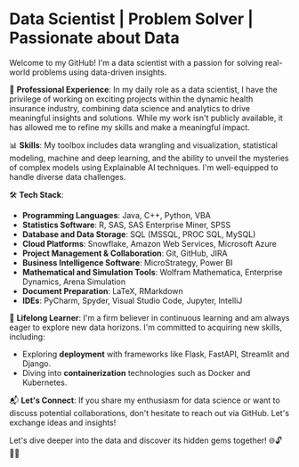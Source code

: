 # Data Scientist | Problem Solver | Passionate about Data

Welcome to my GitHub! I'm a data scientist with a passion for solving real-world problems using data-driven insights.

💼 **Professional Experience**: In my daily role as a data scientist, I have the privilege of working on exciting projects within the dynamic health insurance industry, combining data science and analytics to drive meaningful insights and solutions. While my work isn't publicly available, it has allowed me to refine my skills and make a meaningful impact.

📊 **Skills**: My toolbox includes data wrangling and visualization, statistical modeling, machine and deep learning, and the ability to unveil the mysteries of complex models using Explainable AI techniques. I'm well-equipped to handle diverse data challenges.

🛠️ **Tech Stack**:
- **Programming Languages**: Java, C++, Python, VBA
- **Statistics Software**: R, SAS, SAS Enterprise Miner, SPSS
- **Database and Data Storage**: SQL (MSSQL, PROC SQL, MySQL)
- **Cloud Platforms**: Snowflake, Amazon Web Services, Microsoft Azure
- **Project Management & Collaboration**: Git, GitHub, JIRA
- **Business Intelligence Software**: MicroStrategy, Power BI
- **Mathematical and Simulation Tools**: Wolfram Mathematica, Enterprise Dynamics, Arena Simulation
- **Document Preparation**: LaTeX, RMarkdown
- **IDEs**: PyCharm, Spyder, Visual Studio Code, Jupyter, IntelliJ

🌱 **Lifelong Learner**: I'm a firm believer in continuous learning and am always eager to explore new data horizons. I'm committed to acquiring new skills, including:
- Exploring **deployment** with frameworks like Flask, FastAPI, Streamlit and Django.
- Diving into **containerization** technologies such as Docker and Kubernetes.

📬 **Let's Connect**: If you share my enthusiasm for data science or want to discuss potential collaborations, don't hesitate to reach out via GitHub. Let's exchange ideas and insights!

Let's dive deeper into the data and discover its hidden gems together! 🌐🔓🕵️‍♂️
